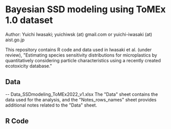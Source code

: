 # Bayesian SSD modeling using ToMEx 1.0 dataset
Author: Yuichi Iwasaki; yuichiwsk (at) gmail.com or yuichi-iwasaki (at) aist.go.jp 

This repository contains R code and data used in Iwasaki et al. (under review), "Estimating species sensitivity distributions for microplastics by quantitatively considering particle characteristics using a recently created ecotoxicity database."

## Data
-- Data_SSDmodeling_ToMEx2022_v1.xlsx
The "Data" sheet contains the data used for the analysis, and the "Notes_rows_names" sheet provides additional notes related to the "Data" sheet.
## R Code





